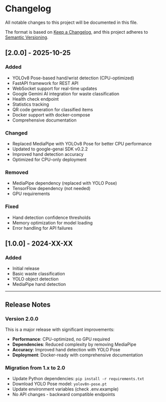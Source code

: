 # Changelog

All notable changes to this project will be documented in this file.

The format is based on [Keep a Changelog](https://keepachangelog.com/en/1.0.0/),
and this project adheres to [Semantic Versioning](https://semver.org/spec/v2.0.0.html).

## [2.0.0] - 2025-10-25

### Added
- YOLOv8 Pose-based hand/wrist detection (CPU-optimized)
- FastAPI framework for REST API
- WebSocket support for real-time updates
- Google Gemini AI integration for waste classification
- Health check endpoint
- Statistics tracking
- QR code generation for classified items
- Docker support with docker-compose
- Comprehensive documentation

### Changed
- Replaced MediaPipe with YOLOv8 Pose for better CPU performance
- Updated to google-genai SDK v0.2.2
- Improved hand detection accuracy
- Optimized for CPU-only deployment

### Removed
- MediaPipe dependency (replaced with YOLO Pose)
- TensorFlow dependency (not needed)
- GPU requirements

### Fixed
- Hand detection confidence thresholds
- Memory optimization for model loading
- Error handling for API failures

## [1.0.0] - 2024-XX-XX

### Added
- Initial release
- Basic waste classification
- YOLO object detection
- MediaPipe hand detection

---

## Release Notes

### Version 2.0.0
This is a major release with significant improvements:
- **Performance**: CPU-optimized, no GPU required
- **Dependencies**: Reduced complexity by removing MediaPipe
- **Accuracy**: Improved hand detection with YOLO Pose
- **Deployment**: Docker-ready with comprehensive documentation

### Migration from 1.x to 2.0
- Update Python dependencies: `pip install -r requirements.txt`
- Download YOLO Pose model: `yolov8n-pose.pt`
- Update environment variables (check .env.example)
- No API changes - backward compatible endpoints
